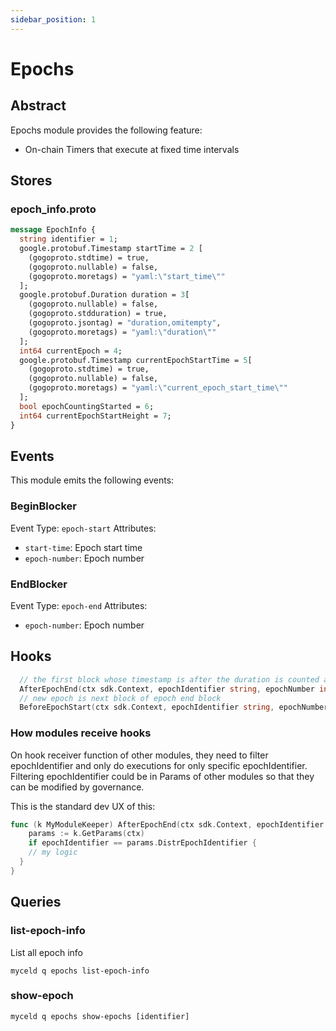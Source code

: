 ```yaml
---
sidebar_position: 1
---
```


# Epochs

## Abstract

Epochs module provides the following feature:

- On-chain Timers that execute at fixed time intervals

## Stores

### epoch_info.proto

```proto
message EpochInfo {
  string identifier = 1;
  google.protobuf.Timestamp startTime = 2 [
    (gogoproto.stdtime) = true,
    (gogoproto.nullable) = false,
    (gogoproto.moretags) = "yaml:\"start_time\""
  ];
  google.protobuf.Duration duration = 3[
    (gogoproto.nullable) = false,
    (gogoproto.stdduration) = true,
    (gogoproto.jsontag) = "duration,omitempty",
    (gogoproto.moretags) = "yaml:\"duration\""
  ];
  int64 currentEpoch = 4;
  google.protobuf.Timestamp currentEpochStartTime = 5[
    (gogoproto.stdtime) = true,
    (gogoproto.nullable) = false,
    (gogoproto.moretags) = "yaml:\"current_epoch_start_time\""
  ];
  bool epochCountingStarted = 6;
  int64 currentEpochStartHeight = 7;
}

```

## Events

This module emits the following events:

### BeginBlocker

Event Type: `epoch-start`
Attributes:

- `start-time`: Epoch start time
- `epoch-number`: Epoch number

### EndBlocker

Event Type: `epoch-end`
Attributes:

- `epoch-number`: Epoch number

## Hooks

```go
  // the first block whose timestamp is after the duration is counted as the end of the epoch
  AfterEpochEnd(ctx sdk.Context, epochIdentifier string, epochNumber int64)
  // new epoch is next block of epoch end block
  BeforeEpochStart(ctx sdk.Context, epochIdentifier string, epochNumber int64)
```

### How modules receive hooks

On hook receiver function of other modules, they need to filter epochIdentifier and only do executions for only specific epochIdentifier. Filtering epochIdentifier could be in Params of other modules so that they can be modified by governance.

This is the standard dev UX of this:

```go
func (k MyModuleKeeper) AfterEpochEnd(ctx sdk.Context, epochIdentifier string, epochNumber int64) {
    params := k.GetParams(ctx)
    if epochIdentifier == params.DistrEpochIdentifier {
    // my logic
  }
}
```

## Queries

### list-epoch-info

List all epoch info

```
myceld q epochs list-epoch-info
```

### show-epoch

```
myceld q epochs show-epochs [identifier]
```
